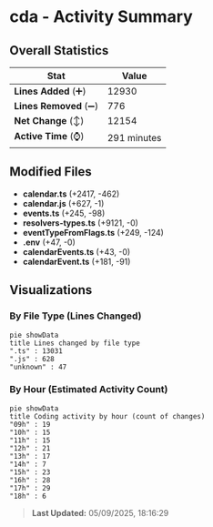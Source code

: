 # cda - Activity Summary 

## Overall Statistics

| Stat                   | Value                                                             |
| ---------------------- | ----------------------------------------------------------------- |
| **Lines Added** (➕)   | 12930                                          |
| **Lines Removed** (➖) | 776                                        |
| **Net Change** (↕)    | 12154                |
| **Active Time** (⌚)   | 291 minutes |


## Modified Files
- **calendar.ts** (+2417, -462)
- **calendar.js** (+627, -1)
- **events.ts** (+245, -98)
- **resolvers-types.ts** (+9121, -0)
- **eventTypeFromFlags.ts** (+249, -124)
- **.env** (+47, -0)
- **calendarEvents.ts** (+43, -0)
- **calendarEvent.ts** (+181, -91)

## Visualizations

### By File Type (Lines Changed)

```mermaid
pie showData
title Lines changed by file type
".ts" : 13031
".js" : 628
"unknown" : 47
```

### By Hour (Estimated Activity Count)

```mermaid
pie showData
title Coding activity by hour (count of changes)
"09h" : 19
"10h" : 15
"11h" : 15
"12h" : 21
"13h" : 17
"14h" : 7
"15h" : 23
"16h" : 28
"17h" : 29
"18h" : 6
```


> **Last Updated:** 05/09/2025, 18:16:29